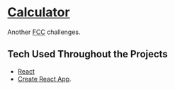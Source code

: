 # [Calculator](https://antonderegt.github.io/fcc/calculator/build/index.html)

Another [FCC](https://www.freecodecamp.com/) challenges.

## Tech Used Throughout the Projects
* [React](https://facebook.github.io/react/)
* [Create React App](https://github.com/facebookincubator/create-react-app).

